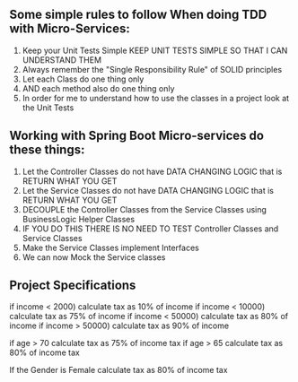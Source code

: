 ## Some simple rules to follow When doing TDD with Micro-Services:
1. Keep your Unit Tests Simple KEEP UNIT TESTS SIMPLE SO THAT I CAN UNDERSTAND THEM
2. Always remember the "Single Responsibility Rule" of SOLID principles 
3. Let each Class do one thing only 
4. AND each method also do one thing only
5. In order for me to understand how to use the classes in a project look at the Unit Tests

## Working with Spring Boot Micro-services do these things:
1. Let the Controller Classes do not have DATA CHANGING LOGIC that is RETURN WHAT YOU GET
2. Let the Service Classes do not have DATA CHANGING LOGIC that is RETURN WHAT YOU GET
3. DECOUPLE the Controller Classes from the Service Classes using BusinessLogic Helper Classes
4. IF YOU DO THIS THERE IS NO NEED TO TEST Controller Classes and Service Classes
5. Make the Service Classes implement Interfaces
6. We can now Mock the Service classes

## Project Specifications
if income < 2000)  calculate tax as 10% of income
if income < 10000)  calculate tax as 75% of income
if income < 50000)  calculate tax as 80% of income
if income > 50000)  calculate tax as 90% of income

if age > 70 calculate tax as 75% of income tax
if age > 65 calculate tax as 80% of income tax

If the Gender is Female calculate tax as 80% of income tax
